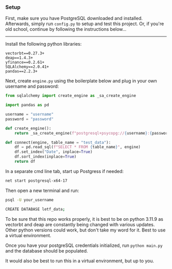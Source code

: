 ### Setup

First, make sure you have PostgreSQL downloaded and installed. Afterwards, simply run `config.py` to setup and test this project. Or, if you're old school, continue by following the instructions below...

---

Install the following python libraries: 

```
vectorbt==0.27.3+
deap==1.4.3+
yfinance==0.2.61+
SQLAlchemy==2.0.41+
pandas==2.2.3+
```

Next, create `engine.py` using the boilerplate below and plug in your own username and password:

```py
from sqlalchemy import create_engine as _sa_create_engine

import pandas as pd

username = "username"
password = "password"

def create_engine():
    return _sa_create_engine(f"postgresql+psycopg://{username}:{password}@localhost:5432/letf_data")

def connect(engine, table_name = "test_data"):
    df = pd.read_sql(f"SELECT * FROM {table_name}", engine)
    df.set_index("Date", inplace=True)
    df.sort_index(inplace=True)
    return df
```

In a separate cmd line tab, start up Postgress if needed:

```bash
net start postgresql-x64-17
```

Then open a new terminal and run:
```bash
psql -U your_username

CREATE DATABASE letf_data;
```

To be sure that this repo works properly, it is best to be on python 3.11.9 as vectorbt and deap are constantly being changed with various updates. Other python versions could work, but don't take my word for it. Best to use a virtual environment. 

Once you have your postgreSQL credentials initialized, run `python main.py` and the database should be populated. 

It would also be best to run this in a virtual environment, but up to you. 

